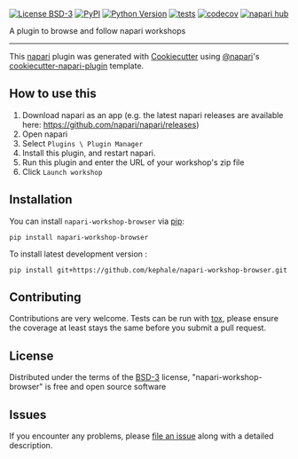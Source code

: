 
[![License BSD-3](https://img.shields.io/pypi/l/napari-workshop-browser.svg?color=green)](https://github.com/kephale/napari-workshop-browser/raw/main/LICENSE)
[![PyPI](https://img.shields.io/pypi/v/napari-workshop-browser.svg?color=green)](https://pypi.org/project/napari-workshop-browser)
[![Python Version](https://img.shields.io/pypi/pyversions/napari-workshop-browser.svg?color=green)](https://python.org)
[![tests](https://github.com/kephale/napari-workshop-browser/workflows/tests/badge.svg)](https://github.com/kephale/napari-workshop-browser/actions)
[![codecov](https://codecov.io/gh/kephale/napari-workshop-browser/branch/main/graph/badge.svg)](https://codecov.io/gh/kephale/napari-workshop-browser)
[![napari hub](https://img.shields.io/endpoint?url=https://api.napari-hub.org/shields/napari-workshop-browser)](https://napari-hub.org/plugins/napari-workshop-browser)

A plugin to browse and follow napari workshops

----------------------------------

This [napari] plugin was generated with [Cookiecutter] using [@napari]'s [cookiecutter-napari-plugin] template.

<!--
Don't miss the full getting started guide to set up your new package:
https://github.com/napari/cookiecutter-napari-plugin#getting-started

and review the napari docs for plugin developers:
https://napari.org/stable/plugins/index.html
-->

## How to use this

1. Download napari as an app (e.g. the latest napari releases are
   available here: https://github.com/napari/napari/releases)
2. Open napari
3. Select `Plugins \ Plugin Manager`
4. Install this plugin, and restart napari.
6. Run this plugin and enter the URL of your workshop's zip file
7. Click `Launch workshop`

## Installation

You can install `napari-workshop-browser` via [pip]:

    pip install napari-workshop-browser



To install latest development version :

    pip install git+https://github.com/kephale/napari-workshop-browser.git


## Contributing

Contributions are very welcome. Tests can be run with [tox], please ensure
the coverage at least stays the same before you submit a pull request.

## License

Distributed under the terms of the [BSD-3] license,
"napari-workshop-browser" is free and open source software

## Issues

If you encounter any problems, please [file an issue] along with a detailed description.

[napari]: https://github.com/napari/napari
[Cookiecutter]: https://github.com/audreyr/cookiecutter
[@napari]: https://github.com/napari
[MIT]: http://opensource.org/licenses/MIT
[BSD-3]: http://opensource.org/licenses/BSD-3-Clause
[GNU GPL v3.0]: http://www.gnu.org/licenses/gpl-3.0.txt
[GNU LGPL v3.0]: http://www.gnu.org/licenses/lgpl-3.0.txt
[Apache Software License 2.0]: http://www.apache.org/licenses/LICENSE-2.0
[Mozilla Public License 2.0]: https://www.mozilla.org/media/MPL/2.0/index.txt
[cookiecutter-napari-plugin]: https://github.com/napari/cookiecutter-napari-plugin

[file an issue]: https://github.com/kephale/napari-workshop-browser/issues

[napari]: https://github.com/napari/napari
[tox]: https://tox.readthedocs.io/en/latest/
[pip]: https://pypi.org/project/pip/
[PyPI]: https://pypi.org/
